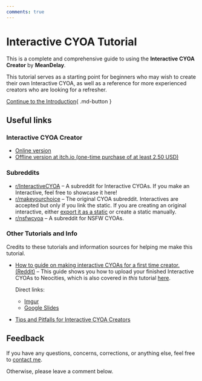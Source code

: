 ```yaml
---
comments: true
---
```


# Interactive CYOA Tutorial
This is a complete and comprehensive guide to using the
**Interactive CYOA Creator** by **MeanDelay**.

This tutorial serves as a starting point for beginners who may wish to create
their own Interactive CYOA, as well as a reference for more experienced
creators who are looking for a refresher.

[Continue to the Introduction]{ .md-button }

## Useful links

### Interactive CYOA Creator
* [Online version](https://intcyoacreator.onrender.com/)
* [Offline version at itch.io (one-time purchase of at least 2.50 USD)][3]

### Subreddits
* [r/InteractiveCYOA](https://www.reddit.com/r/InteractiveCYOA/) – A subreddit
for Interactive CYOAs. If you make an Interactive, feel free to showcase it here!
* [r/makeyourchoice](https://www.reddit.com/r/makeyourchoice/) – The original
CYOA subreddit. Interactives are accepted but only if you link the static.
If you are creating an original interactive, either [export it as a static] or
create a static manually.
* [r/nsfwcyoa](https://www.reddit.com/r/nsfwcyoa) – A subreddit for NSFW CYOAs.

### Other Tutorials and Info
Credits to these tutorials and information sources for helping me make this
tutorial.

* [How to guide on making interactive CYOAs for a first time creator. (Reddit)]
– This guide shows you how to upload your finished Interactive CYOAs to
Neocities, which is also covered in *this* tutorial
[here](./publishing/#uploading-your-project).

    Direct links:
    
    * [Imgur](https://imgur.com/a/QV36Ix8)
    * [Google Slides][1]
    
* [Tips and Pitfalls for Interactive CYOA Creators]

## Feedback
If you have any questions, concerns, corrections, or anything else, feel free
to [contact me][5].

Otherwise, please leave a comment below.

[1]: https://docs.google.com/presentation/d/18wSgIooZxM_uA3I90KmZICl9guaQMeVIuqCpV-UffJA/edit
[3]: https://meandelay.itch.io/interactive-cyoa-creator
[5]: https://upasadena.github.io/#social-media-and-contact

[Continue to the Introduction]: ./introduction/
[How to guide on making interactive CYOAs for a first time creator. (Reddit)]: https://www.reddit.com/r/InteractiveCYOA/comments/nxrlvm/how_to_guide_on_making_interactive_cyoas_for_a/
[Tips and Pitfalls for Interactive CYOA Creators]: https://www.reddit.com/r/InteractiveCYOA/comments/wrf0hl/tips_and_pitfalls_for_interactive_cyoa_creators/
[export it as a static]: ./publishing/static/
